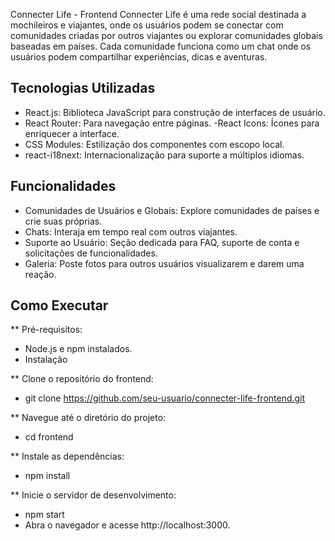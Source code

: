 Connecter Life - Frontend
Connecter Life é uma rede social destinada a mochileiros e viajantes, onde os usuários podem se conectar com comunidades criadas por outros viajantes ou explorar comunidades globais baseadas em países. Cada comunidade funciona como um chat onde os usuários podem compartilhar experiências, dicas e aventuras.

## Tecnologias Utilizadas
- React.js: Biblioteca JavaScript para construção de interfaces de usuário.
- React Router: Para navegação entre páginas.
-React Icons: Ícones para enriquecer a interface.
- CSS Modules: Estilização dos componentes com escopo local.
- react-i18next: Internacionalização para suporte a múltiplos idiomas.
  
## Funcionalidades
- Comunidades de Usuários e Globais: Explore comunidades de países e crie suas próprias.
- Chats: Interaja em tempo real com outros viajantes.
- Suporte ao Usuário: Seção dedicada para FAQ, suporte de conta e solicitações de funcionalidades.
- Galeria: Poste fotos para outros usuários visualizarem e darem uma reação.

## Como Executar

** Pré-requisitos:
  - Node.js e npm instalados.
  - Instalação

** Clone o repositório do frontend:
  - git clone https://github.com/seu-usuario/connecter-life-frontend.git

** Navegue até o diretório do projeto:
  - cd frontend

** Instale as dependências:
  - npm install

** Inicie o servidor de desenvolvimento:
  - npm start
  - Abra o navegador e acesse http://localhost:3000.
